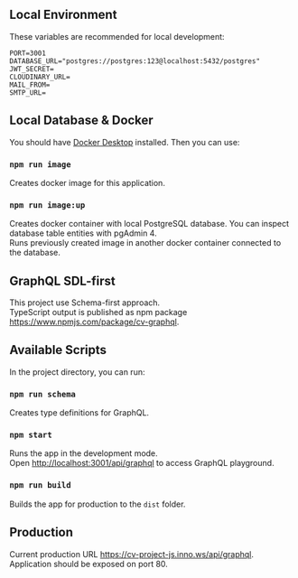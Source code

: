 ## Local Environment

These variables are recommended for local development:

```
PORT=3001
DATABASE_URL="postgres://postgres:123@localhost:5432/postgres"
JWT_SECRET=
CLOUDINARY_URL=
MAIL_FROM=
SMTP_URL=
```

## Local Database & Docker

You should have [Docker Desktop](https://www.docker.com/products/docker-desktop/) installed.
Then you can use:

### `npm run image`

Creates docker image for this application.

### `npm run image:up`

Creates docker container with local PostgreSQL database. You can inspect database table entities with pgAdmin 4.\
Runs previously created image in another docker container connected to the database.

## GraphQL SDL-first

This project use Schema-first approach.\
TypeScript output is published as npm package https://www.npmjs.com/package/cv-graphql.

## Available Scripts

In the project directory, you can run:

### `npm run schema`

Creates type definitions for GraphQL.

### `npm start`

Runs the app in the development mode.\
Open [http://localhost:3001/api/graphql](http://[::1]:3001/api/graphql) to access GraphQL playground.

### `npm run build`

Builds the app for production to the `dist` folder.

## Production

Current production URL https://cv-project-js.inno.ws/api/graphql. \
Application should be exposed on port 80.
